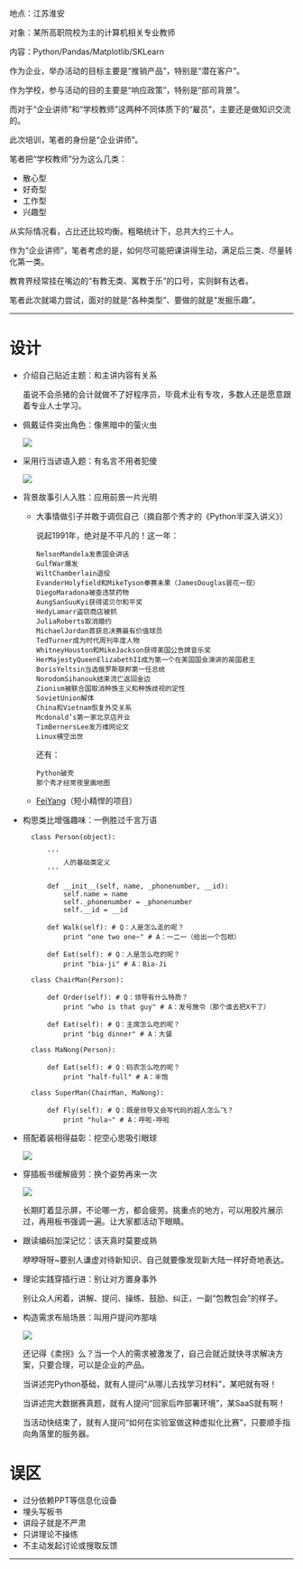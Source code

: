 地点：江苏淮安

对象：某所高职院校为主的计算机相关专业教师

内容：Python/Pandas/Matplotlib/SKLearn

作为企业，举办活动的目标主要是“推销产品”，特别是“潜在客户”。

作为学校，参与活动的目的主要是“响应政策”，特别是“部司背景”。

而对于“企业讲师”和“学校教师”这两种不同体质下的“雇员”，主要还是做知识交流的。

此次培训，笔者的身份是“企业讲师”。

笔者把“学校教师”分为这么几类：

- 散心型
- 好奇型
- 工作型
- 兴趣型

从实际情况看，占比还比较均衡。粗略统计下，总共大约三十人。

作为“企业讲师”，笔者考虑的是，如何尽可能把课讲得生动，满足后三类、尽量转化第一类。

教育界经常挂在嘴边的“有教无类、寓教于乐”的口号，实则鲜有达者。

笔者此次就竭力尝试，面对的就是“各种类型”、要做的就是“发掘乐趣”。

---
# 设计 #

- 介绍自己贴近主题：和主讲内容有关系

	虽说不会杀猪的会计就做不了好程序员，毕竟术业有专攻，多数人还是愿意跟着专业人士学习。

- 佩戴证件突出角色：像黑暗中的萤火虫

	![][0]

- 采用行当谚语入题：有名言不用者犯傻

	![][1]

- 背景故事引人入胜：应用前景一片光明
  - 大事情做引子并敢于调侃自己（摘自那个秀才的《Python半深入讲义》）

	说起1991年，绝对是不平凡的！这一年：

		NelsonMandela发表国会讲话
		GulfWar爆发
		WiltChamberlain退役
		EvanderHolyfield和MikeTyson拳赛未果（JamesDouglas昙花一现）
		DiegoMaradona被查违禁药物
		AungSanSuuKyi获得诺贝尔和平奖
		HedyLamarr盗窃商店被抓
		JuliaRoberts取消婚约
		MichaelJordan首获总决赛最有价值球员
		TedTurner成为时代周刊年度人物
		WhitneyHouston和MikeJackson获得美国公告牌音乐奖
		HerMajestyQueenElizabethII成为第一个在美国国会演讲的英国君主
		BorisYeltsin当选俄罗斯联邦第一任总统
		NorodomSihanouk结束流亡返回金边
		Zionism被联合国取消种族主义和种族歧视的定性
		SovietUnion解体
		China和Vietnam恢复外交关系
		Mcdonald’s第一家北京店开业
		TimBernersLee发万维网论文
		Linux横空出世
	还有：

		Python破壳
		那个秀才经常夜里画地图

  - [FeiYang](http://github.com/nagexiucai/feiyang "feiyang")（短小精悍的项目）

- 构思类比增强趣味：一例胜过千言万语

		class Person(object):

			'''
				人的基础类定义
			'''

			def __init__(self, name, _phonenumber, __id):
				self.name = name
				self._phonenumber = _phonenumber
				self.__id = __id

			def Walk(self): # Q：人是怎么走的呢？
				print "one two one~" # A：一二一（给出一个包袱）

			def Eat(self): # Q：人是怎么吃的呢？
				print "bia-ji" # A：Bia-Ji

		class ChairMan(Person):

			def Order(self): # Q：领导有什么特质？
				print "who is that guy" # A：发号施令（那个谁去把X干了）

			def Eat(self): # Q：主席怎么吃的呢？
				print "big dinner" # A：大餐

		class MaNong(Person):

			def Eat(self): # Q：码农怎么吃的呢？
				print "half-full" # A：半饱

		class SuperMan(ChairMan, MaNong):

			def Fly(self): # Q：既是领导又会写代码的超人怎么飞？
				print "hula~" # A：呼啦-呼啦

- 搭配着装相得益彰：挖空心思吸引眼球

	![][2]

- 穿插板书缓解疲劳：换个姿势再来一次

	![][3]

	长期盯着显示屏，不论哪一方，都会疲劳。挑重点的地方，可以用胶片展示过，再用板书强调一遍。让大家都活动下眼睛。

- 跟读编码加深记忆：该天真时莫要成熟

	咿咿呀呀~要别人谦虚对待新知识、自己就要像发现新大陆一样好奇地表达。

- 理论实践穿插行进：别让对方置身事外

	别让众人闲着，讲解、提问、操练、鼓励、纠正，一副“包教包会”的样子。

- 构造需求布局场景：叫用户提问咋那啥

	![][4]

	还记得《卖拐》么？当一个人的需求被激发了，自己会就近就快寻求解决方案，只要合理，可以是企业的产品。

	当讲述完Python基础，就有人提问“从哪儿去找学习材料”，某吧就有呀！

	当讲述完大数据赛真题，就有人提问“回家后咋部署环境”，某SaaS就有啊！

	当活动快结束了，就有人提问“如何在实验室做这种虚拟化比赛”，只要顺手指向角落里的服务器。

# 误区 #

- 过分依赖PPT等信息化设备
- 埋头写板书
- 讲段子就是不严肃
- 只讲理论不操练
- 不主动发起讨论或搜取反馈

---
[0]: ./illustration/teaching/0.jpg
[1]: ./illustration/teaching/1.jpg
[2]: ./illustration/teaching/2.jpg
[3]: ./illustration/teaching/3.jpg
[4]: ./illustration/teaching/4.jpg
